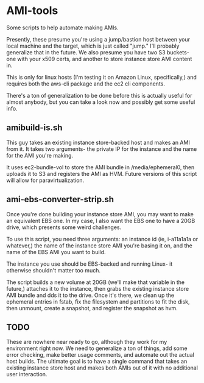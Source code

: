 # AMI-tools

Some scripts to help automate making AMIs.

Presently, these presume you're using a jump/bastion host between your local machine and the target, which is just called "jump." I'll probably generalize that in the future. We also presume you have two S3 buckets- one with your x509 certs, and another to store instance store AMI content in.

This is only for linux hosts (I'm testing it on Amazon Linux, specifically,) and requires both the aws-cli package and the ec2 cli components.

There's a ton of generalization to be done before this is actually useful for almost anybody, but you can take a look now and possibly get some useful info.

## amibuild-is.sh

This guy takes an existing instance store-backed host and makes an AMI from it. It takes two arguments- the private IP for the instance and the name for the AMI you're making.

It uses ec2-bundle-vol to store the AMI bundle in /media/ephemeral0, then uploads it to S3 and registers the AMI as HVM. Future versions of this script will allow for paravirtualization.

## ami-ebs-converter-strip.sh

Once you're done building your instance store AMI, you may want to make an equivalent EBS one. In my case, I also want the EBS one to have a 20GB drive, which presents some weird challenges.

To use this script, you need three arguments: an instance id (ie, i-a11a1a1a or whatever,) the name of the instance store AMI you're basing it on, and the name of the EBS AMI you want to build.

The instance you use should be EBS-backed and running Linux- it otherwise shouldn't matter too much.

The script builds a new volume at 20GB (we'll make that variable in the future,) attaches it to the instance, then grabs the existing instance store AMI bundle and dds it to the drive. Once it's there, we clean up the ephemeral entries in fstab, fix the filesystem and partitions to fit the disk, then unmount, create a snapshot, and register the snapshot as hvm.


## TODO

These are nowhere near ready to go, although they work for my environment right now. We need to generalize a ton of things, add some error checking, make better usage comments, and automate out the actual host builds. The ultimate goal is to have a single command that takes an existing instance store host and makes both AMIs out of it with no additional user interaction.
